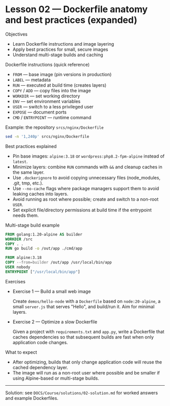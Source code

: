 # Lesson 02 — Dockerfile anatomy and best practices (expanded)

Objectives
- Learn Dockerfile instructions and image layering
- Apply best practices for small, secure images
- Understand multi-stage builds and caching

Dockerfile instructions (quick reference)
- `FROM` — base image (pin versions in production)
- `LABEL` — metadata
- `RUN` — executed at build time (creates layers)
- `COPY` / `ADD` — copy files into the image
- `WORKDIR` — set working directory
- `ENV` — set environment variables
- `USER` — switch to a less privileged user
- `EXPOSE` — document ports
- `CMD` / `ENTRYPOINT` — runtime command

Example: the repository `srcs/nginx/Dockerfile`

```bash
sed -n '1,240p' srcs/nginx/Dockerfile
```

Best practices explained

- Pin base images: `alpine:3.18` or `wordpress:php8.2-fpm-alpine` instead of `latest`.
- Minimize layers: combine `RUN` commands with `&&` and cleanup caches in the same layer.
- Use `.dockerignore` to avoid copying unnecessary files (node_modules, .git, tmp, etc.).
- Use `--no-cache` flags where package managers support them to avoid leaking caches into layers.
- Avoid running as root where possible; create and switch to a non-root `USER`.
- Set explicit file/directory permissions at build time if the entrypoint needs them.

Multi-stage build example

```Dockerfile
FROM golang:1.20-alpine AS builder
WORKDIR /src
COPY . .
RUN go build -o /out/app ./cmd/app

FROM alpine:3.18
COPY --from=builder /out/app /usr/local/bin/app
USER nobody
ENTRYPOINT ["/usr/local/bin/app"]
```

Exercises

- Exercise 1 — Build a small web image

  Create `demos/hello-node` with a `Dockerfile` based on `node:20-alpine`, a small `server.js` that serves "Hello", and build/run it. Aim for minimal layers.

- Exercise 2 — Optimize a slow Dockerfile

  Given a project with `requirements.txt` and `app.py`, write a Dockerfile that caches dependencies so that subsequent builds are fast when only application code changes.

What to expect

- After optimizing, builds that only change application code will reuse the cached dependency layer.
- The image will run as a non-root user where possible and be smaller if using Alpine-based or multi-stage builds.

---

Solution: see `DOCS/Course/solutions/02-solution.md` for worked answers and example Dockerfiles.
